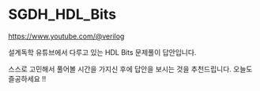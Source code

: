 # SGDH_HDL_Bits
https://www.youtube.com/@verilog

설계독학 유튜브에서 다루고 있는 HDL Bits 문제풀이 답안입니다.

스스로 고민해서 풀어볼 시간을 가지신 후에 답안을 보시는 것을 추천드립니다.
오늘도 즐공하세요 !!
